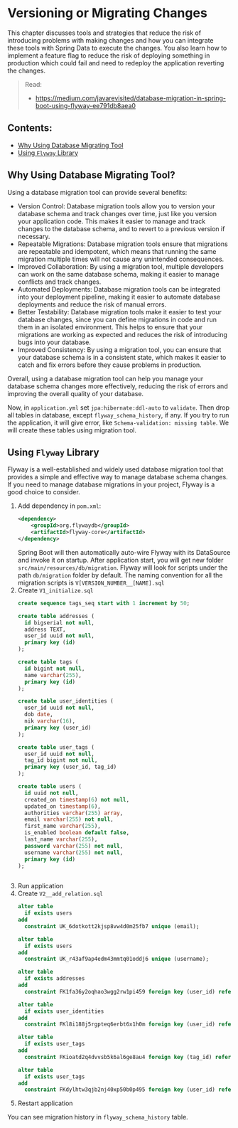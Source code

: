 # Versioning or Migrating Changes

This chapter discusses tools and strategies that reduce the risk of introducing problems with making changes and how you
can integrate these tools with Spring Data to execute the changes. You also learn how to implement a feature flag to
reduce the risk of deploying something in production which could fail and need to redeploy the application reverting the
changes.

> Read:
> - https://medium.com/javarevisited/database-migration-in-spring-boot-using-flyway-ee791db8aea0

## Contents:

- [Why Using Database Migrating Tool](#why-using-database-migrating-tool)
- [Using `Flyway` Library](#using-flyway-library)

## Why Using Database Migrating Tool?

Using a database migration tool can provide several benefits:

- Version Control: Database migration tools allow you to version your database schema and track changes over time, just
  like you version your application code. This makes it easier to manage and track changes to the database schema, and
  to revert to a previous version if necessary.
- Repeatable Migrations: Database migration tools ensure that migrations are repeatable and idempotent, which means that
  running the same migration multiple times will not cause any unintended consequences.
- Improved Collaboration: By using a migration tool, multiple developers can work on the same database schema, making it
  easier to manage conflicts and track changes.
- Automated Deployments: Database migration tools can be integrated into your deployment pipeline, making it easier to
  automate database deployments and reduce the risk of manual errors.
- Better Testability: Database migration tools make it easier to test your database changes, since you can define
  migrations in code and run them in an isolated environment. This helps to ensure that your migrations are working as
  expected and reduces the risk of introducing bugs into your database.
- Improved Consistency: By using a migration tool, you can ensure that your database schema is in a consistent state,
  which makes it easier to catch and fix errors before they cause problems in production.

Overall, using a database migration tool can help you manage your database schema changes more effectively, reducing the
risk of errors and improving the overall quality of your database.

Now, in `application.yml` set `jpa:hibernate:ddl-auto` to `validate`.
Then drop all tables in database, except `flyway_schema_history`, if any.
If you try to run the application, it will give error, like `Schema-validation: missing table`.
We will create these tables using migration tool.

## Using `Flyway` Library

Flyway is a well-established and widely used database migration tool that provides a simple and effective way to manage
database schema changes. If you need to manage database migrations in your project, Flyway is a good choice to consider.

1. Add dependency in `pom.xml`:
    ```xml
    <dependency>
        <groupId>org.flywaydb</groupId>
        <artifactId>flyway-core</artifactId>
    </dependency>
    ```
    Spring Boot will then automatically auto-wire Flyway with its DataSource and invoke it on startup.
    After application start, you will get new folder `src/main/resources/db/migration`.
    Flyway will look for scripts under the path `db/migration` folder by default.
    The naming convention for all the migration scripts is `V[VERSION_NUMBER__[NAME].sql`
2. Create `V1_initialize.sql`
    ```sql
    create sequence tags_seq start with 1 increment by 50;
    
    create table addresses (
      id bigserial not null,
      address TEXT,
      user_id uuid not null,
      primary key (id)
    );
    
    create table tags (
      id bigint not null,
      name varchar(255),
      primary key (id)
    );
    
    create table user_identities (
      user_id uuid not null,
      dob date,
      nik varchar(16),
      primary key (user_id)
    );
    
    create table user_tags (
      user_id uuid not null,
      tag_id bigint not null,
      primary key (user_id, tag_id)
    );
    
    create table users (
      id uuid not null,
      created_on timestamp(6) not null,
      updated_on timestamp(6),
      authorities varchar(255) array,
      email varchar(255) not null,
      first_name varchar(255),
      is_enabled boolean default false,
      last_name varchar(255),
      password varchar(255) not null,
      username varchar(255) not null,
      primary key (id)
    );
     
    ```
3. Run application
4. Create `V2__add_relation.sql`
    ```sql
    alter table
      if exists users
    add
      constraint UK_6dotkott2kjsp8vw4d0m25fb7 unique (email);
    
    alter table
      if exists users
    add
      constraint UK_r43af9ap4edm43mmtq01oddj6 unique (username);
    
    alter table
      if exists addresses
    add
      constraint FK1fa36y2oqhao3wgg2rw1pi459 foreign key (user_id) references users;
    
    alter table
      if exists user_identities
    add
      constraint FKl8i188j5rgpteq6erbt6x1h0m foreign key (user_id) references users;
    
    alter table
      if exists user_tags
    add
      constraint FKioatd2q4dvvsb5k6al6ge8au4 foreign key (tag_id) references tags;
    
    alter table
      if exists user_tags
    add
      constraint FKdylhtw3qjb2nj40xp50b0p495 foreign key (user_id) references users;
    ```
5. Restart application

You can see migration history in `flyway_schema_history` table.